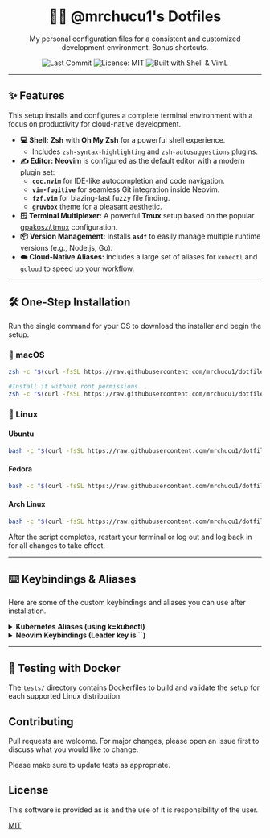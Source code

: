 <div align="center">

# 👨‍💻 @mrchucu1's Dotfiles

My personal configuration files for a consistent and customized development environment. Bonus shortcuts.
<!--BEST BADGES-->
<!-- Badges -->
<p>
  <img src="https://img.shields.io/github/last-commit/mrchucu1/dotfiles?style=for-the-badge&logo=github&logoColor=white&color=black" alt="Last Commit"/>
  <img src="https://img.shields.io/badge/License-MIT-blue.svg?style=for-the-badge" alt="License: MIT"/>
  <img src="https://img.shields.io/badge/Built%20with-Shell%20%26%20VimL-lightgrey.svg?style=for-the-badge&color=black" alt="Built with Shell & VimL"/>
</p>

</div>

---

## ✨ Features

This setup installs and configures a complete terminal environment with a focus on productivity for cloud-native development.

*   **💻 Shell:** **Zsh** with **Oh My Zsh** for a powerful shell experience.
    *   Includes `zsh-syntax-highlighting` and `zsh-autosuggestions` plugins.
*   **✍️ Editor:** **Neovim** is configured as the default editor with a modern plugin set:
    *   **`coc.nvim`** for IDE-like autocompletion and code navigation.
    *   **`vim-fugitive`** for seamless Git integration inside Neovim.
    *   **`fzf.vim`** for blazing-fast fuzzy file finding.
    *   **`gruvbox`** theme for a pleasant aesthetic.
*   **🪟 Terminal Multiplexer:** A powerful **Tmux** setup based on the popular [gpakosz/.tmux](https://github.com/gpakosz/.tmux) configuration.
*   **📦 Version Management:** Installs **`asdf`** to easily manage multiple runtime versions (e.g., Node.js, Go).
*   **☁️ Cloud-Native Aliases:** Includes a large set of aliases for `kubectl` and `gcloud` to speed up your workflow.

---

## 🛠️ One-Step Installation

Run the single command for your OS to download the installer and begin the setup.

### 🍎 macOS
```bash
zsh -c "$(curl -fsSL https://raw.githubusercontent.com/mrchucu1/dotfiles/refs/heads/master/prepare.osx.sh)"
```

```bash
#Install it without root permissions
zsh -c "$(curl -fsSL https://raw.githubusercontent.com/mrchucu1/dotfiles/refs/heads/master/prepare.osx.nroot.sh)"
```

### 🐧 Linux

#### **Ubuntu**
```bash
bash -c "$(curl -fsSL https://raw.githubusercontent.com/mrchucu1/dotfiles/refs/heads/master/prepare.ubuntu.sh)"
```

#### **Fedora**
```bash
bash -c "$(curl -fsSL https://raw.githubusercontent.com/mrchucu1/dotfiles/refs/heads/master/prepare.fedora.sh)"
```

#### **Arch Linux**
```bash
bash -c "$(curl -fsSL https://raw.githubusercontent.com/mrchucu1/dotfiles/refs/heads/master/prepare.arch.sh)"
```

After the script completes, restart your terminal or log out and log back in for all changes to take effect.

---

## ⌨️ Keybindings & Aliases

Here are some of the custom keybindings and aliases you can use after installation.

<details>
  <summary><strong>Kubernetes Aliases (using k=kubectl)</strong></summary>

  | Alias   | Description                       |
  |---------|-----------------------------------|
  | `k`     | `kubectl`                         |
  | `kgp`   | `kubectl get pods`                |
  | `kl`    | `kubectl logs`                    |
  | `klf`   | `kubectl logs -f`                 |
  | `keti`  | `kubectl exec -ti`                |
  | `kaf`   | `kubectl apply -f`                |
  | `kcgc`  | `kubectl config get-contexts`     |
  | `kcuc`  | `kubectl config use-context`      |
  | `kcn`   | Set the namespace for the current context |
  | `kgd`   | `kubectl get deployment`          |
  | `kdd`   | `kubectl describe deployment`     |
  | `krsd`  | `kubectl rollout status deployment`|
  | `kgs`   | `kubectl get service`             |
  | `...`   | *And many more in the `zshrc` file!*|
</details>

<details>
  <summary><strong>Neovim Keybindings (Leader key is `<Space>`)</strong></summary>

  | Keybinding      | Action                               |
  |-----------------|--------------------------------------|
  | **Navigation**  |                                      |
  | `<C-p>`         | Fuzzy find Git files (fzf)           |
  | `<Leader>pf`    | Fuzzy find files (fzf)               |
  | `<Leader>pv`    | Open file explorer (`netrw`)         |
  | `<Leader>h/j/k/l` | Move between window splits         |
  | **CoC (LSP)**   |                                      |
  | `<Leader>gd`    | Go to definition                     |
  | `<Leader>gi`    | Go to implementation                 |
  | `<Leader>gr`    | Find references                      |
  | `<Leader>rr`    | Rename symbol                        |
  | `g[` / `g]`     | Go to previous/next diagnostic       |
  | **Fugitive (Git)**|                                      |
  | `<Leader>gs`    | Open Git status window               |
  | `<Leader>gh`    | `diffget` from "their" branch (merge)|
  | `<Leader>gu`    | `diffget` from "our" branch (merge)  |
</details>

---

## 🐳 Testing with Docker

The `tests/` directory contains Dockerfiles to build and validate the setup for each supported Linux distribution.

## Contributing
Pull requests are welcome. For major changes, please open an issue first to discuss what you would like to change.

Please make sure to update tests as appropriate.

## License
This software is provided as is and the use of it is responsibility of the user.

[MIT](https://choosealicense.com/licenses/mit/)
